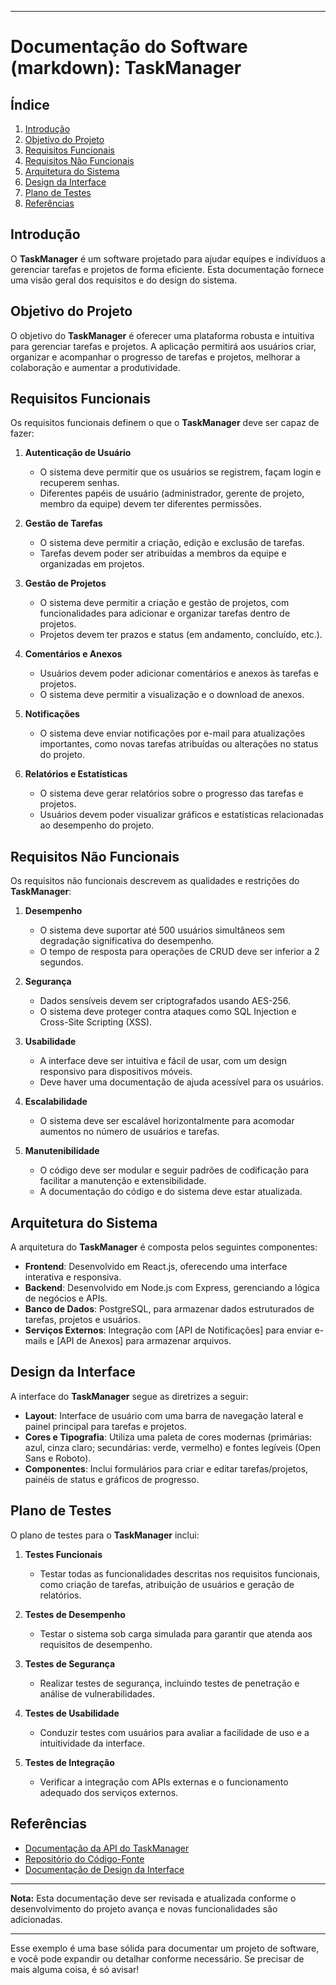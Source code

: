 

---

# Documentação do Software (markdown): TaskManager 

## Índice

1. [Introdução](#introdução)
2. [Objetivo do Projeto](#objetivo-do-projeto)
3. [Requisitos Funcionais](#requisitos-funcionais)
4. [Requisitos Não Funcionais](#requisitos-não-funcionais)
5. [Arquitetura do Sistema](#arquitetura-do-sistema)
6. [Design da Interface](#design-da-interface)
7. [Plano de Testes](#plano-de-testes)
8. [Referências](#referências)

## Introdução

O **TaskManager** é um software projetado para ajudar equipes e indivíduos a gerenciar tarefas e projetos de forma eficiente. Esta documentação fornece uma visão geral dos requisitos e do design do sistema.

## Objetivo do Projeto

O objetivo do **TaskManager** é oferecer uma plataforma robusta e intuitiva para gerenciar tarefas e projetos. A aplicação permitirá aos usuários criar, organizar e acompanhar o progresso de tarefas e projetos, melhorar a colaboração e aumentar a produtividade.

## Requisitos Funcionais

Os requisitos funcionais definem o que o **TaskManager** deve ser capaz de fazer:

1. **Autenticação de Usuário**
   - O sistema deve permitir que os usuários se registrem, façam login e recuperem senhas.
   - Diferentes papéis de usuário (administrador, gerente de projeto, membro da equipe) devem ter diferentes permissões.

2. **Gestão de Tarefas**
   - O sistema deve permitir a criação, edição e exclusão de tarefas.
   - Tarefas devem poder ser atribuídas a membros da equipe e organizadas em projetos.

3. **Gestão de Projetos**
   - O sistema deve permitir a criação e gestão de projetos, com funcionalidades para adicionar e organizar tarefas dentro de projetos.
   - Projetos devem ter prazos e status (em andamento, concluído, etc.).

4. **Comentários e Anexos**
   - Usuários devem poder adicionar comentários e anexos às tarefas e projetos.
   - O sistema deve permitir a visualização e o download de anexos.

5. **Notificações**
   - O sistema deve enviar notificações por e-mail para atualizações importantes, como novas tarefas atribuídas ou alterações no status do projeto.

6. **Relatórios e Estatísticas**
   - O sistema deve gerar relatórios sobre o progresso das tarefas e projetos.
   - Usuários devem poder visualizar gráficos e estatísticas relacionadas ao desempenho do projeto.

## Requisitos Não Funcionais

Os requisitos não funcionais descrevem as qualidades e restrições do **TaskManager**:

1. **Desempenho**
   - O sistema deve suportar até 500 usuários simultâneos sem degradação significativa do desempenho.
   - O tempo de resposta para operações de CRUD deve ser inferior a 2 segundos.

2. **Segurança**
   - Dados sensíveis devem ser criptografados usando AES-256.
   - O sistema deve proteger contra ataques como SQL Injection e Cross-Site Scripting (XSS).

3. **Usabilidade**
   - A interface deve ser intuitiva e fácil de usar, com um design responsivo para dispositivos móveis.
   - Deve haver uma documentação de ajuda acessível para os usuários.

4. **Escalabilidade**
   - O sistema deve ser escalável horizontalmente para acomodar aumentos no número de usuários e tarefas.

5. **Manutenibilidade**
   - O código deve ser modular e seguir padrões de codificação para facilitar a manutenção e extensibilidade.
   - A documentação do código e do sistema deve estar atualizada.

## Arquitetura do Sistema

A arquitetura do **TaskManager** é composta pelos seguintes componentes:

- **Frontend**: Desenvolvido em React.js, oferecendo uma interface interativa e responsiva.
- **Backend**: Desenvolvido em Node.js com Express, gerenciando a lógica de negócios e APIs.
- **Banco de Dados**: PostgreSQL, para armazenar dados estruturados de tarefas, projetos e usuários.
- **Serviços Externos**: Integração com [API de Notificações] para enviar e-mails e [API de Anexos] para armazenar arquivos.

## Design da Interface

A interface do **TaskManager** segue as diretrizes a seguir:

- **Layout**: Interface de usuário com uma barra de navegação lateral e painel principal para tarefas e projetos.
- **Cores e Tipografia**: Utiliza uma paleta de cores modernas (primárias: azul, cinza claro; secundárias: verde, vermelho) e fontes legíveis (Open Sans e Roboto).
- **Componentes**: Inclui formulários para criar e editar tarefas/projetos, painéis de status e gráficos de progresso.

## Plano de Testes

O plano de testes para o **TaskManager** inclui:

1. **Testes Funcionais**
   - Testar todas as funcionalidades descritas nos requisitos funcionais, como criação de tarefas, atribuição de usuários e geração de relatórios.

2. **Testes de Desempenho**
   - Testar o sistema sob carga simulada para garantir que atenda aos requisitos de desempenho.

3. **Testes de Segurança**
   - Realizar testes de segurança, incluindo testes de penetração e análise de vulnerabilidades.

4. **Testes de Usabilidade**
   - Conduzir testes com usuários para avaliar a facilidade de uso e a intuitividade da interface.

5. **Testes de Integração**
   - Verificar a integração com APIs externas e o funcionamento adequado dos serviços externos.

## Referências

- [Documentação da API do TaskManager](https://example.com/api-docs)
- [Repositório do Código-Fonte](https://github.com/example/taskmanager)
- [Documentação de Design da Interface](https://example.com/design-docs)

---

**Nota:** Esta documentação deve ser revisada e atualizada conforme o desenvolvimento do projeto avança e novas funcionalidades são adicionadas.

---

Esse exemplo é uma base sólida para documentar um projeto de software, e você pode expandir ou detalhar conforme necessário. Se precisar de mais alguma coisa, é só avisar!